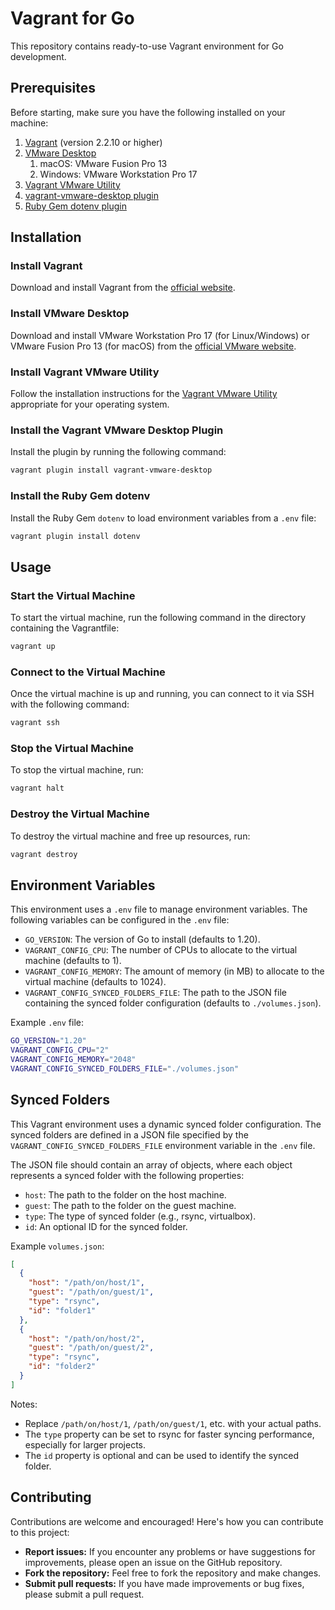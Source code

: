 # Vagrant for Go

This repository contains ready-to-use Vagrant environment for Go development.

## Prerequisites

Before starting, make sure you have the following installed on your machine:

1. [Vagrant](https://www.vagrantup.com/downloads) (version 2.2.10 or higher)
2. [VMware Desktop](https://www.vmware.com/products/workstation-pro.html)
   1. macOS: VMware Fusion Pro 13
   2. Windows: VMware Workstation Pro 17 
3. [Vagrant VMware Utility](https://www.vagrantup.com/docs/vmware/vagrant-vmware-utility)
4. [vagrant-vmware-desktop plugin](https://www.vagrantup.com/docs/providers/vmware/installation)
5. [Ruby Gem dotenv plugin](https://rubygems.org/gems/dotenv)

## Installation

### Install Vagrant

Download and install Vagrant from the [official website](https://www.vagrantup.com/downloads).

### Install VMware Desktop

Download and install VMware Workstation Pro 17 (for Linux/Windows) or VMware Fusion Pro 13 (for macOS) from the [official VMware website](https://www.vmware.com/products/workstation-pro.html).

### Install Vagrant VMware Utility

Follow the installation instructions for the [Vagrant VMware Utility](https://www.vagrantup.com/docs/vmware/vagrant-vmware-utility) appropriate for your operating system.

### Install the Vagrant VMware Desktop Plugin

Install the plugin by running the following command:

```sh
vagrant plugin install vagrant-vmware-desktop
```

### Install the Ruby Gem dotenv

Install the Ruby Gem `dotenv` to load environment variables from a `.env` file:

```sh
vagrant plugin install dotenv
```

## Usage

### Start the Virtual Machine

To start the virtual machine, run the following command in the directory containing the Vagrantfile:

```sh
vagrant up
```

### Connect to the Virtual Machine

Once the virtual machine is up and running, you can connect to it via SSH with the following command:

```sh
vagrant ssh
```

### Stop the Virtual Machine

To stop the virtual machine, run:

```sh
vagrant halt
```

### Destroy the Virtual Machine

To destroy the virtual machine and free up resources, run:

```sh
vagrant destroy
```

## Environment Variables

This environment uses a `.env` file to manage environment variables. The following variables can be configured in the `.env` file:

- `GO_VERSION`: The version of Go to install (defaults to 1.20).
- `VAGRANT_CONFIG_CPU`: The number of CPUs to allocate to the virtual machine (defaults to 1).
- `VAGRANT_CONFIG_MEMORY`: The amount of memory (in MB) to allocate to the virtual machine (defaults to 1024).
- `VAGRANT_CONFIG_SYNCED_FOLDERS_FILE`: The path to the JSON file containing the synced folder configuration (defaults to `./volumes.json`).

Example `.env` file:

```sh
GO_VERSION="1.20"
VAGRANT_CONFIG_CPU="2"
VAGRANT_CONFIG_MEMORY="2048"
VAGRANT_CONFIG_SYNCED_FOLDERS_FILE="./volumes.json"
```

## Synced Folders

This Vagrant environment uses a dynamic synced folder configuration. The synced folders are defined in a JSON file specified by the `VAGRANT_CONFIG_SYNCED_FOLDERS_FILE` environment variable in the `.env` file.

The JSON file should contain an array of objects, where each object represents a synced folder with the following properties:

- `host`: The path to the folder on the host machine.
- `guest`: The path to the folder on the guest machine.
- `type`: The type of synced folder (e.g., rsync, virtualbox).
- `id`: An optional ID for the synced folder.

Example `volumes.json`:

```json
[
  {
    "host": "/path/on/host/1",
    "guest": "/path/on/guest/1",
    "type": "rsync",
    "id": "folder1"
  },
  {
    "host": "/path/on/host/2",
    "guest": "/path/on/guest/2",
    "type": "rsync",
    "id": "folder2"
  }
]
```

Notes:
- Replace `/path/on/host/1`, `/path/on/guest/1`, etc. with your actual paths.
- The `type` property can be set to rsync for faster syncing performance, especially for larger projects.
- The `id` property is optional and can be used to identify the synced folder.

## Contributing

Contributions are welcome and encouraged!  Here's how you can contribute to this project:

- **Report issues:** If you encounter any problems or have suggestions for improvements, please open an issue on the GitHub repository.   
- **Fork the repository:** Feel free to fork the repository and make changes.
- **Submit pull requests:** If you have made improvements or bug fixes, please submit a pull request.